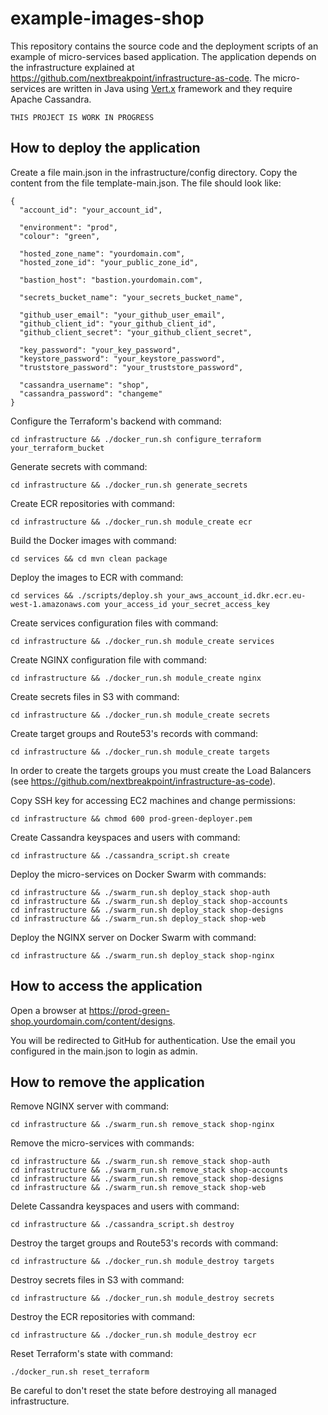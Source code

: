 # example-images-shop

This repository contains the source code and the deployment scripts of an example of micro-services based application. The application depends on the infrastructure explained at https://github.com/nextbreakpoint/infrastructure-as-code. The micro-services are written in Java using [Vert.x](https://vertx.io) framework and they require Apache Cassandra.

    THIS PROJECT IS WORK IN PROGRESS

## How to deploy the application

Create a file main.json in the infrastructure/config directory. Copy the content from the file template-main.json. The file should look like:

    {
      "account_id": "your_account_id",

      "environment": "prod",
      "colour": "green",

      "hosted_zone_name": "yourdomain.com",
      "hosted_zone_id": "your_public_zone_id",

      "bastion_host": "bastion.yourdomain.com",

      "secrets_bucket_name": "your_secrets_bucket_name",

      "github_user_email": "your_github_user_email",
      "github_client_id": "your_github_client_id",
      "github_client_secret": "your_github_client_secret",

      "key_password": "your_key_password",
      "keystore_password": "your_keystore_password",
      "truststore_password": "your_truststore_password",

      "cassandra_username": "shop",
      "cassandra_password": "changeme"
    }

Configure the Terraform's backend with command:

    cd infrastructure && ./docker_run.sh configure_terraform your_terraform_bucket

Generate secrets with command:

    cd infrastructure && ./docker_run.sh generate_secrets

Create ECR repositories with command:

    cd infrastructure && ./docker_run.sh module_create ecr

Build the Docker images with command:

    cd services && cd mvn clean package

Deploy the images to ECR with command:

    cd services && ./scripts/deploy.sh your_aws_account_id.dkr.ecr.eu-west-1.amazonaws.com your_access_id your_secret_access_key

Create services configuration files with command:

    cd infrastructure && ./docker_run.sh module_create services

Create NGINX configuration file with command:

    cd infrastructure && ./docker_run.sh module_create nginx

Create secrets files in S3 with command:

    cd infrastructure && ./docker_run.sh module_create secrets

Create target groups and Route53's records with command:

    cd infrastructure && ./docker_run.sh module_create targets

In order to create the targets groups you must create the Load Balancers (see https://github.com/nextbreakpoint/infrastructure-as-code).

Copy SSH key for accessing EC2 machines and change permissions:

    cd infrastructure && chmod 600 prod-green-deployer.pem

Create Cassandra keyspaces and users with command:

    cd infrastructure && ./cassandra_script.sh create

Deploy the micro-services on Docker Swarm with commands:

    cd infrastructure && ./swarm_run.sh deploy_stack shop-auth
    cd infrastructure && ./swarm_run.sh deploy_stack shop-accounts
    cd infrastructure && ./swarm_run.sh deploy_stack shop-designs
    cd infrastructure && ./swarm_run.sh deploy_stack shop-web

Deploy the NGINX server on Docker Swarm with command:

    cd infrastructure && ./swarm_run.sh deploy_stack shop-nginx

## How to access the application

Open a browser at https://prod-green-shop.yourdomain.com/content/designs.

You will be redirected to GitHub for authentication. Use the email you configured in the main.json to login as admin.

## How to remove the application

Remove NGINX server with command:

    cd infrastructure && ./swarm_run.sh remove_stack shop-nginx

Remove the micro-services with commands:

    cd infrastructure && ./swarm_run.sh remove_stack shop-auth
    cd infrastructure && ./swarm_run.sh remove_stack shop-accounts
    cd infrastructure && ./swarm_run.sh remove_stack shop-designs
    cd infrastructure && ./swarm_run.sh remove_stack shop-web

Delete Cassandra keyspaces and users with command:

    cd infrastructure && ./cassandra_script.sh destroy

Destroy the target groups and Route53's records with command:

    cd infrastructure && ./docker_run.sh module_destroy targets

Destroy secrets files in S3 with command:

    cd infrastructure && ./docker_run.sh module_destroy secrets

Destroy the ECR repositories with command:

    cd infrastructure && ./docker_run.sh module_destroy ecr

Reset Terraform's state with command:

    ./docker_run.sh reset_terraform

Be careful to don't reset the state before destroying all managed infrastructure.
